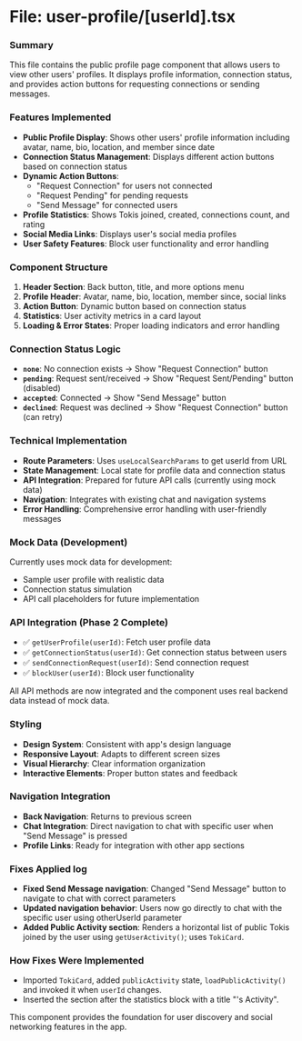 # File: user-profile/[userId].tsx

### Summary
This file contains the public profile page component that allows users to view other users' profiles. It displays profile information, connection status, and provides action buttons for requesting connections or sending messages.

### Features Implemented
- **Public Profile Display**: Shows other users' profile information including avatar, name, bio, location, and member since date
- **Connection Status Management**: Displays different action buttons based on connection status
- **Dynamic Action Buttons**: 
  - "Request Connection" for users not connected
  - "Request Pending" for pending requests
  - "Send Message" for connected users
- **Profile Statistics**: Shows Tokis joined, created, connections count, and rating
- **Social Media Links**: Displays user's social media profiles
- **User Safety Features**: Block user functionality and error handling

### Component Structure
1. **Header Section**: Back button, title, and more options menu
2. **Profile Header**: Avatar, name, bio, location, member since, social links
3. **Action Button**: Dynamic button based on connection status
4. **Statistics**: User activity metrics in a card layout
5. **Loading & Error States**: Proper loading indicators and error handling

### Connection Status Logic
- **`none`**: No connection exists → Show "Request Connection" button
- **`pending`**: Request sent/received → Show "Request Sent/Pending" button (disabled)
- **`accepted`**: Connected → Show "Send Message" button
- **`declined`**: Request was declined → Show "Request Connection" button (can retry)

### Technical Implementation
- **Route Parameters**: Uses `useLocalSearchParams` to get userId from URL
- **State Management**: Local state for profile data and connection status
- **API Integration**: Prepared for future API calls (currently using mock data)
- **Navigation**: Integrates with existing chat and navigation systems
- **Error Handling**: Comprehensive error handling with user-friendly messages

### Mock Data (Development)
Currently uses mock data for development:
- Sample user profile with realistic data
- Connection status simulation
- API call placeholders for future implementation

### API Integration (Phase 2 Complete)
- ✅ `getUserProfile(userId)`: Fetch user profile data
- ✅ `getConnectionStatus(userId)`: Get connection status between users
- ✅ `sendConnectionRequest(userId)`: Send connection request
- ✅ `blockUser(userId)`: Block user functionality

All API methods are now integrated and the component uses real backend data instead of mock data.

### Styling
- **Design System**: Consistent with app's design language
- **Responsive Layout**: Adapts to different screen sizes
- **Visual Hierarchy**: Clear information organization
- **Interactive Elements**: Proper button states and feedback

### Navigation Integration
- **Back Navigation**: Returns to previous screen
- **Chat Integration**: Direct navigation to chat with specific user when "Send Message" is pressed
- **Profile Links**: Ready for integration with other app sections

### Fixes Applied log
- **Fixed Send Message navigation**: Changed "Send Message" button to navigate to chat with correct parameters
- **Updated navigation behavior**: Users now go directly to chat with the specific user using otherUserId parameter
- **Added Public Activity section**: Renders a horizontal list of public Tokis joined by the user using `getUserActivity()`; uses `TokiCard`.

### How Fixes Were Implemented
- Imported `TokiCard`, added `publicActivity` state, `loadPublicActivity()` and invoked it when `userId` changes.
- Inserted the section after the statistics block with a title "<FirstName>'s Activity".

This component provides the foundation for user discovery and social networking features in the app.
